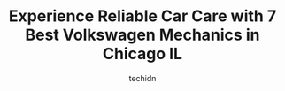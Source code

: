 ---
layout: ampstory
image: https://images.unsplash.com/photo-1503376780353-7e6692767b70?ixlib=rb-4.0.3&ixid=MnwxMjA3fDB8MHxwaG90by1wYWdlfHx8fGVufDB8fHx8&auto=format&fit=crop&w=640&h=853&q=80
author: techidn
featured: false
description: Searching for the finest Volkswagen Mechanic in Chicago IL, USA? Look no further than the 7 best Volkswagen Mechanic in the area, where youll find a team of highly qualified professionals r
title: Experience Reliable Car Care with 7 Best Volkswagen Mechanics in Chicago IL
cover:
   title: Experience Reliable Car Care with 7 Best Volkswagen Mechanics in Chicago IL
   subtitle: Rickpate
   background: https://images.unsplash.com/photo-1503376780353-7e6692767b70?ixlib=rb-4.0.3&ixid=MnwxMjA3fDB8MHxwaG90by1wYWdlfHx8fGVufDB8fHx8&auto=format&fit=crop&w=640&h=853&q=80

pages: 
 - layout: thirds
   top: <h1>#1 Fletcher Jones Audi Service Center</h1>
   bottom: "<p>It was in good faith that I brought my 2014 GMC to their service based on the thoughts that they might have the first class of experience, technically knowledges, and goo</p>"
   background: https://www.knot35.com/toplist/wp-content/uploads/2023/06/best-volkswagen-mechanic-1-in-chicago-il-1685836695.jpeg
   backgroundblur: true
 - layout: thirds
   top: <h1>#2 E & J Auto Service</h1>
   bottom: "<p>5738 W Irving Park Rd, Chicago, IL 60634, United States</p>"
   background: https://www.knot35.com/toplist/wp-content/uploads/2023/06/best-volkswagen-mechanic-2-in-chicago-il-1685836695.jpeg
   cta:
      link: https://www.knot35.com/toplist/experience-reliable-car-care-with-7-best-volkswagen-mechanics-in-chicago-il/
      text: Experience Reliable Car Care with 7 Best Volkswagen Mechanics in Chicago IL
 - layout: thirds
   top: <h1>#3 M & R Car Import Services II, INC</h1>
   bottom: "<p>1951 N Sheffield Ave, Chicago, IL 60614, United States</p>"
   background: https://www.knot35.com/toplist/wp-content/uploads/2023/06/best-volkswagen-mechanic-3-in-chicago-il-1685836697.png
   cta:
      link: https://www.knot35.com/toplist/experience-reliable-car-care-with-7-best-volkswagen-mechanics-in-chicago-il/
      text: Experience Reliable Car Care with 7 Best Volkswagen Mechanics in Chicago IL
 - layout: thirds
   top: <h1>#4 VL AUTO REPAIR INC.</h1>
   bottom: "<p>4218 N Milwaukee Ave, Chicago, IL 60641, United States</p>"
   background: https://images.unsplash.com/photo-1547366785-564103df7e13?ixlib=rb-4.0.3&ixid=MnwxMjA3fDB8MHxwaG90by1wYWdlfHx8fGVufDB8fHx8&auto=format&fit=crop&w=640&h=853&q=80
   cta:
      link: https://www.knot35.com/toplist/experience-reliable-car-care-with-7-best-volkswagen-mechanics-in-chicago-il/
      text: Experience Reliable Car Care with 7 Best Volkswagen Mechanics in Chicago IL
 - layout: thirds
   top: <h1>#5 VFC Engineering</h1>
   bottom: "<p>4659 N Ravenswood Ave, Chicago, IL 60640, United States</p>"
   background: https://images.unsplash.com/photo-1522441815192-d9f04eb0615c?ixlib=rb-4.0.3&ixid=MnwxMjA3fDB8MHxwaG90by1wYWdlfHx8fGVufDB8fHx8&auto=format&fit=crop&w=640&h=853&q=80
   cta:
      link: https://www.knot35.com/toplist/experience-reliable-car-care-with-7-best-volkswagen-mechanics-in-chicago-il/
      text: Experience Reliable Car Care with 7 Best Volkswagen Mechanics in Chicago IL
 - layout: thirds
   top: <h1>#6 Autotech Imports BMW Mercedes Audi VW</h1>
   bottom: "<p>8308 W Grand Ave, River Grove, IL 60171, United States</p>"
   background: https://images.unsplash.com/photo-1527067829737-402993088e6b?ixlib=rb-4.0.3&ixid=MnwxMjA3fDB8MHxwaG90by1wYWdlfHx8fGVufDB8fHx8&auto=format&fit=crop&w=640&h=853&q=80
   cta:
      link: https://www.knot35.com/toplist/experience-reliable-car-care-with-7-best-volkswagen-mechanics-in-chicago-il/
      text: Experience Reliable Car Care with 7 Best Volkswagen Mechanics in Chicago IL
 - layout: thirds
   top: <h1>#7 Andres Auto Service & Repair For Audi, BMW, Jaguar, Land Rover, Mercedes, Porsche, Volvo, & Volkswagen</h1>
   bottom: "<p>2511 N Pulaski Rd, Chicago, IL 60639, United States</p>"
   background: https://images.unsplash.com/photo-1541356665065-22676f35dd40?ixlib=rb-4.0.3&ixid=MnwxMjA3fDB8MHxwaG90by1wYWdlfHx8fGVufDB8fHx8&auto=format&fit=crop&w=640&h=853&q=80
   cta:
      link: https://www.knot35.com/toplist/experience-reliable-car-care-with-7-best-volkswagen-mechanics-in-chicago-il/
      text: Experience Reliable Car Care with 7 Best Volkswagen Mechanics in Chicago IL
 - layout: thirds
   middle: Continue reading...
   background: https://images.unsplash.com/photo-1620421680010-0766ff230392?ixlib=rb-4.0.3&ixid=MnwxMjA3fDB8MHxwaG90by1wYWdlfHx8fGVufDB8fHx8&auto=format&fit=crop&w=640&h=853&q=80
   cta:
      link: https://www.knot35.com/toplist/experience-reliable-car-care-with-7-best-volkswagen-mechanics-in-chicago-il/
      text: Experience Reliable Car Care with 7 Best Volkswagen Mechanics in Chicago IL
      
---